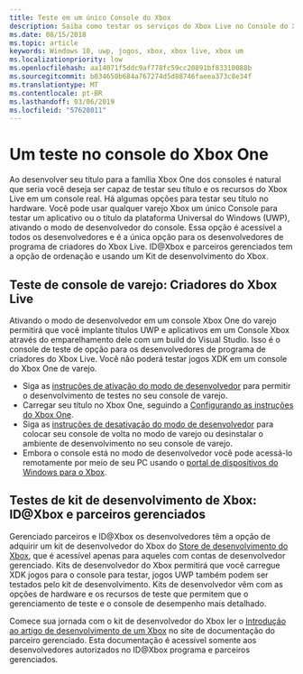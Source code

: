 ```yaml
---
title: Teste em um único Console do Xbox
description: Saiba como testar os serviços do Xbox Live no Console do Xbox Live
ms.date: 08/15/2018
ms.topic: article
keywords: Windows 10, uwp, jogos, xbox, xbox live, xbox um
ms.localizationpriority: low
ms.openlocfilehash: aa14071f5ddc9af778fc59cc20891bf83310088b
ms.sourcegitcommit: b034650b684a767274d5d88746faeea373c8e34f
ms.translationtype: MT
ms.contentlocale: pt-BR
ms.lasthandoff: 03/06/2019
ms.locfileid: "57628011"
---
```

# <a name="testing-on-the-xbox-one-console"></a>Um teste no console do Xbox One

Ao desenvolver seu título para a família Xbox One dos consoles é natural que seria você deseja ser capaz de testar seu título e os recursos do Xbox Live em um console real. Há algumas opções para testar seu título no hardware. Você pode usar qualquer varejo Xbox um único Console para testar um aplicativo ou o título da plataforma Universal do Windows (UWP), ativando o modo de desenvolvedor do console. Essa opção é acessível a todos os desenvolvedores e é a única opção para os desenvolvedores de programa de criadores do Xbox Live. ID@Xbox e parceiros gerenciados tem a opção de ordenação e usando um Kit de desenvolvimento do Xbox.

## <a name="retail-console-testing-xbox-live-creators"></a>Teste de console de varejo: Criadores do Xbox Live

Ativando o modo de desenvolvedor em um console Xbox One do varejo permitirá que você implante títulos UWP e aplicativos em um Console Xbox através do emparelhamento dele com um build do Visual Studio. Isso é o console de teste de opção para os desenvolvedores de programa de criadores do Xbox Live. Você não poderá testar jogos XDK em um console do Xbox One de varejo.

* Siga as [instruções de ativação do modo de desenvolvedor](../xbox-apps/devkit-activation.md) para permitir o desenvolvimento de testes no seu console de varejo.  
* Carregar seu título no Xbox One, seguindo a [Configurando as instruções do Xbox One](../xbox-apps/development-environment-setup.md#setting-up-your-xbox-one).  
* Siga as [instruções de desativação do modo de desenvolvedor](../xbox-apps/devkit-deactivation.md) para colocar seu console de volta no modo de varejo ou desinstalar o ambiente de desenvolvimento no seu console de varejo.  
* Embora o console está no modo de desenvolvedor você pode acessá-lo remotamente por meio de seu PC usando o [portal de dispositivos do Windows para o Xbox](../debug-test-perf/device-portal-xbox.md).  

## <a name="xbox-development-kit-testing-idxbox-and-managed-partners"></a>Testes de kit de desenvolvimento de Xbox: ID@Xbox e parceiros gerenciados

Gerenciado parceiros e ID@Xbox os desenvolvedores têm a opção de adquirir um kit de desenvolvedor do Xbox do [Store de desenvolvimento do Xbox](https://gamedevstore.partners.extranet.microsoft.com/), que é acessível apenas para aqueles com contas de desenvolvedor gerenciado. Kits de desenvolvedor do Xbox permitirá que você carregue XDK jogos para o console para testar, jogos UWP também podem ser testados pelo kit de desenvolvimento. Kits de desenvolvedor vêm com as opções de hardware e os recursos de teste que permitem que o gerenciamento de teste e o console de desempenho mais detalhado.

Comece sua jornada com o kit de desenvolvedor do Xbox ler o [Introdução ao artigo de desenvolvimento de um Xbox](https://developer.microsoft.com/en-us/games/xbox/docs/xdk/atoc-getting-started) no site de documentação do parceiro gerenciado. Esta documentação é acessível somente aos desenvolvedores autorizados no ID@Xbox programa e parceiros gerenciados.